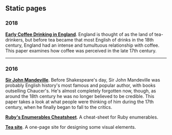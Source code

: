 ## Static pages

### 2018

**[Early Coffee Drinking in England](http://mindplace.github.io/practice-with-design/coffee/index.html)**. England is thought of as the land of tea-drinkers, but before tea became that most English of drinks in the 18th century, England had an intense and tumultuous relationship with coffee. This paper examines how coffee was perceived in the late 17th century.  

---

### 2016

**[Sir John Mandeville](http://mindplace.github.io/practice-with-design/mandeville-site/mandeville.html)**. Before Shakespeare's day, Sir John Mandeville was probably English history's most famous and popular author, with books outselling Chaucer's. He's almost completely forgotten now, though, as around the 18th
century he was no longer believed to be credible. This paper takes a look at what people were thinking of him during the 17th century, when he finally began to fall to the critics.

**[Ruby's Enumerables Cheatsheet](http://mindplace.github.io/practice-with-design/cheat-sheet/enumerable-cheatsheet.html)**.
A cheat-sheet for Ruby enumerables.

**[Tea site](http://mindplace.github.io/practice-with-design/tea-site/tea-site.html)**. A one-page site for designing some visual elements.
